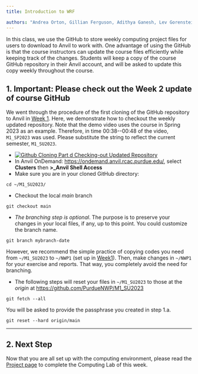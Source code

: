 ```yaml
---
title: Introduction to WRF

authors: "Andrea Orton, Gillian Ferguson, Adithya Ganesh, Lev Gorenstein, and Wen-wen Tung"
---
```



In this class, we use the GitHub to store weekly computing project files for users to download to Anvil to work with. One advantage of using the GitHub is that the course instructors can update the course files efficiently while keeping track of the changes. Students will keep a copy of the course GitHub repository in their Anvil account, and will be asked to update this copy weekly throughout the course.

## 1. Important: Please check out the Week 2 update of course GitHub

We went through the procedure of the first cloning of the GitHub repository to Anvil in [Week 1](../Week1/index.md). Here, we demonstrate how to checkout the weekly updated repository. Note that the demo video uses the course in Spring 2023 as an example. Therefore, in time 00:38--00:48 of the video, `M1_SP2023` was used. Please substitute the string to reflect the current semester, `M1_SU2023`. 

  - [![Github Cloning Part d Checking-out Updated Repository](http://img.youtube.com/vi/npTgpjaSHEo/0.jpg)](https://youtu.be/npTgpjaSHEo "Github_Cloning_d_Checking_Out_Updated_Repository")
 - In Anvil OnDemand: https://ondemand.anvil.rcac.purdue.edu/, select **Clusters** then **\>\_Anvil Shell Access**
 - Make sure you are in your cloned GitHub directory:
```
cd ~/M1_SU2023/
```

 - Checkout the local *main* branch 
```
git checkout main
```

 - *The branching step is optional*. The purpose is to preserve your changes in your local files, if any, up to this point. You could customize the branch name.
```
git branch mybranch-date
```
However, we recommend the simple practice of copying codes you need from `~/M1_SU2023` to `~/NWP1` (set up in [Week1](../Week1/index.md)). Then, make changes in `~/NWP1` for your exercise and reports. That way, you completely avoid the need for branching.

 - The following steps will reset your files in `~/M1_SU2023` to those at the *origin* at https://github.com/PurdueNWP/M1_SU2023

```
git fetch --all
```
You will be asked to provide the passphrase you created in step 1.a.

```
git reset --hard origin/main
```

---

## 2. Next Step

Now that you are all set up with the computing environment, please read the [Project page](project.md) to complete the Computing Lab of this week.



